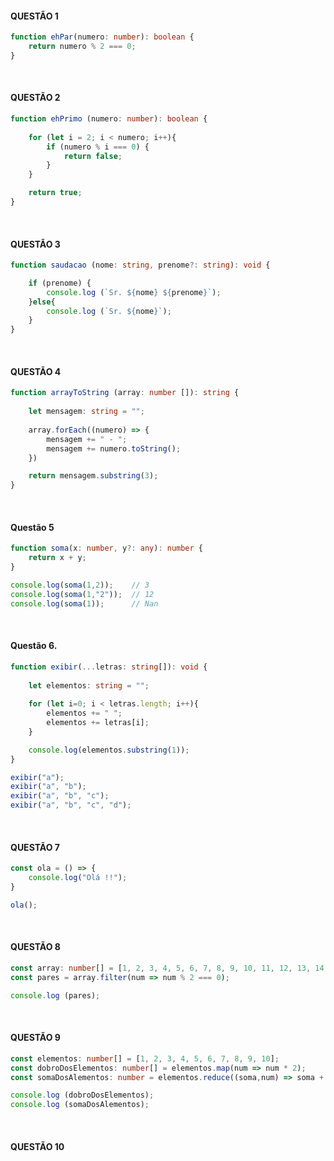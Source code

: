 #### QUESTÃO 1
~~~typescript
function ehPar(numero: number): boolean {
    return numero % 2 === 0; 
} 
~~~
<br>


#### QUESTÃO 2
~~~typescript
function ehPrimo (numero: number): boolean {
    
    for (let i = 2; i < numero; i++){
        if (numero % i === 0) {
            return false;
        }
    }

    return true;
}
~~~
<br>


#### QUESTÃO 3
~~~typescript
function saudacao (nome: string, prenome?: string): void {

    if (prenome) {
        console.log (`Sr. ${nome} ${prenome}`);
    }else{
        console.log (`Sr. ${nome}`);
    }
}
~~~
<br>


#### QUESTÃO 4
~~~typescript
function arrayToString (array: number []): string {
    
    let mensagem: string = "";
    
    array.forEach((numero) => {
        mensagem += " - ";
        mensagem += numero.toString();
    })

    return mensagem.substring(3);
}
~~~
<br>


#### Questão 5
~~~typescript
function soma(x: number, y?: any): number {
    return x + y;
}

console.log(soma(1,2));    // 3
console.log(soma(1,"2"));  // 12
console.log(soma(1));      // Nan
~~~
<br>


#### Questão 6.
~~~typescript
function exibir(...letras: string[]): void {
    
    let elementos: string = "";
    
    for (let i=0; i < letras.length; i++){
        elementos += " ";
        elementos += letras[i];
    }

    console.log(elementos.substring(1));
}

exibir("a");
exibir("a", "b");
exibir("a", "b", "c");
exibir("a", "b", "c", "d");
~~~
<br>


#### QUESTÃO 7 
~~~typescript
const ola = () => {
    console.log("Olá !!");
}

ola();
~~~
<br>


#### QUESTÃO 8
~~~typescript
const array: number[] = [1, 2, 3, 4, 5, 6, 7, 8, 9, 10, 11, 12, 13, 14, 15];
const pares = array.filter(num => num % 2 === 0);

console.log (pares);
~~~
<br>


#### QUESTÃO 9 
~~~typescript
const elementos: number[] = [1, 2, 3, 4, 5, 6, 7, 8, 9, 10];
const dobroDosElementos: number[] = elementos.map(num => num * 2);
const somaDosAlementos: number = elementos.reduce((soma,num) => soma + num);

console.log (dobroDosElementos);
console.log (somaDosAlementos);
~~~
<br>


#### QUESTÃO 10

